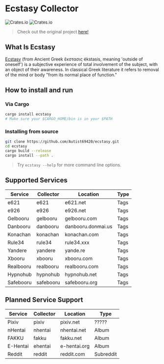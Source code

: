 # Ecstasy Collector
![Crates.io](https://img.shields.io/crates/v/ecstasy?style=plastic) ![Crates.io](https://img.shields.io/crates/d/ecstasy?style=plastic)

> Check out the original project [here!](https://gitlab.com/lu-ci/kyanite/)

## What Is Ecstasy

[Ecstasy](https://en.wikipedia.org/wiki/Ecstasy_(emotion)) (from Ancient Greek ἔκστασις ékstasis, meaning 'outside of oneself') is a subjective experience of total involvement of the subject, with an object of their awareness. In classical Greek literature it refers to removal of the mind or body "from its normal place of function."

## How to install and run

### Via Cargo

```sh
cargo install ecstasy
# Make sure your $CARGO_HOME/bin is in your $PATH
```

### Installing from source
```sh
git clone https://github.com/Autist69420/ecstasy.git
cd ecstasy
cargo build --release
cargo install --path .
```

> Try `ecstasy --help` for more command line options.

## Supported Services

| Service  | Collector | Location           | Type |
|----------|-----------|--------------------|------|
| e621     | e621      | e621.net           | Tags |
| e926     | e926      | e926.net           | Tags |
| Gelbooru | gelbooru  | gelbooru.com       | Tags |
| Danbooru | danbooru  | danbooru.donmai.us | Tags |
| Konachan | konachan  | konachan.com       | Tags |
| Rule34   | rule34    | rule34.xxx         | Tags |
| Yandere  | yandere   | yande.re           | Tags |
| Xbooru   | xbooru    | xbooru.com         | Tags |
| Realbooru| realbooru | realbooru.com      | Tags |
| Hypnohub | hypnohub  | hypnohub.net       | Tags |
| Safebooru| safebooru | safebooru.org      | Tags |

## Planned Service Support

| Service  | Collector | Location     | Type      |
|----------|-----------|--------------|-----------|
| Pixiv    | pixiv     | pixiv.net    | ?????     |
| nHentai  | nhentai   | nhentai.net  | Album     |
| FAKKU    | fakku     | fakku.net    | Album     |
| E-Hentai | ehentai   | e-hentai.org | Album     |
| Reddit   | reddit    | reddit.com   | Subreddit |
